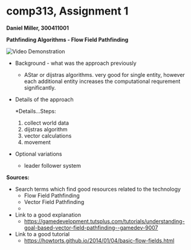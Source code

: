 # comp313, Assignment 1
**Daniel Miller, 300411001**

**Pathfinding Algorithms - Flow Field Pathfinding**

![Video Demonstration](https://www.google.co.nz/)

* Background - what was the approach previously
    * AStar or dijstras algorithms. very good for single entity, however each additional entity increases the computational requrement significantly.
* Details of the approach
    
    *Details...Steps:
    1.  collect world data
    2.  dijstras algorithm
    3.  vector calculations
    4.  movement
* Optional variations
    * leader follower system
        
        
**Sources:**

* Search terms which find good resources related to the technology
    * Flow Field Pathfinding
    * Vector Field Pathfinding
    * 
* Link to a good explanation
    * https://gamedevelopment.tutsplus.com/tutorials/understanding-goal-based-vector-field-pathfinding--gamedev-9007
* Link to a good tutorial
    * https://howtorts.github.io/2014/01/04/basic-flow-fields.html




